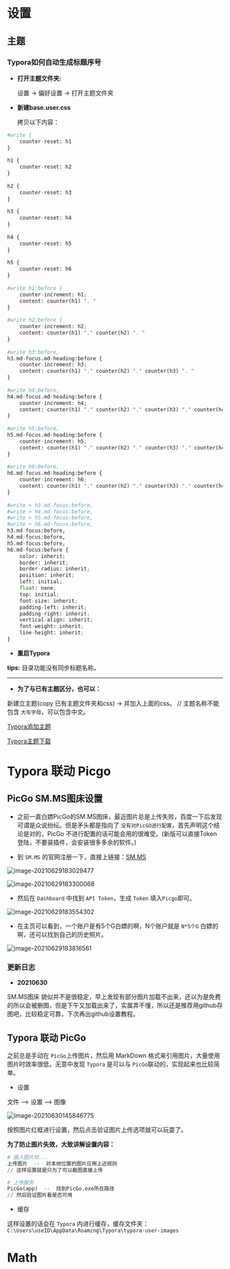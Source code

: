 # 设置

## 主题

### Typora如何自动生成标题序号

- __打开主题文件夹:__

  设置  ->  偏好设置  ->  打开主题文件夹
  
- __新建base.user.css__

  拷贝以下内容：
  
```python
#write {
    counter-reset: h1
}
 
h1 {
    counter-reset: h2
}
 
h2 {
    counter-reset: h3
}
 
h3 {
    counter-reset: h4
}
 
h4 {
    counter-reset: h5
}
 
h5 {
    counter-reset: h6
}
 
#write h1:before {
    counter-increment: h1;
    content: counter(h1) ". "
}
 
#write h2:before {
    counter-increment: h2;
    content: counter(h1) "." counter(h2) ". "
}
 
#write h3:before,
h3.md-focus.md-heading:before {
    counter-increment: h3;
    content: counter(h1) "." counter(h2) "." counter(h3) ". "
}
 
#write h4:before,
h4.md-focus.md-heading:before {
    counter-increment: h4;
    content: counter(h1) "." counter(h2) "." counter(h3) "." counter(h4) ". "
}
 
#write h5:before,
h5.md-focus.md-heading:before {
    counter-increment: h5;
    content: counter(h1) "." counter(h2) "." counter(h3) "." counter(h4) "." counter(h5) ". "
}
 
#write h6:before,
h6.md-focus.md-heading:before {
    counter-increment: h6;
    content: counter(h1) "." counter(h2) "." counter(h3) "." counter(h4) "." counter(h5) "." counter(h6) "."
}
 
#write > h3.md-focus:before,
#write > h4.md-focus:before,
#write > h5.md-focus:before,
#write > h6.md-focus:before,
h3.md-focus:before,
h4.md-focus:before,
h5.md-focus:before,
h6.md-focus:before {
    color: inherit;
    border: inherit;
    border-radius: inherit;
    position: inherit;
    left: initial;
    float: none;
    top: initial;
    font-size: inherit;
    padding-left: inherit;
    padding-right: inherit;
    vertical-align: inherit;
    font-weight: inherit;
    line-height: inherit;
}
```

- **重启Typora**

**tips:** 目录功能没有同步标题名称。

---

- __为了与已有主题区分，也可以：__

新建立主题(copy 已有主题文件夹和css)  ->  并加入上面的css。  // 主题名称不能包含 `大写字母`，可以包含中文。

[Typora添加主题](https://www.cnblogs.com/superdrew/p/12821051.html)

[Typora主题下载](https://theme.typora.io/)

# Typora 联动 Picgo

## PicGo SM.MS图床设置

- 之前一直白嫖PicGo的SM.MS图床，最近图片总是上传失败，百度一下后发现可谓是众说纷纭。但是矛头都是指向了 `没有对PicGO进行配置`，首先声明这个结论是对的，PicGo 不进行配置的话可能会用的很难受。(新版可以直接Token登陆，不要装插件，会安装很多多余的软件。)

- 到 `SM.MS` 的官网注册一下，直接上链接：[SM.MS](https://sm.ms/)

![image-20210629183029477](https://i.loli.net/2021/06/29/NRzrjEs2v9UonpF.png)

![image-20210629183300068](https://i.loli.net/2021/06/29/lLJqhYjmraoKcA8.png)

- 然后在 `Dashboard` 中找到 `API Token`，生成 `Token` 填入`Picgo`即可。

![image-20210629183554302](https://i.loli.net/2021/06/29/3zNeDcu2UMgPhKO.png)

- 在主页可以看到，一个账户是有5个G白嫖的啊，N个账户就是 `N*5个G` 白嫖的啊，还可以找到自己的历史照片。

![image-20210629183816561](https://i.loli.net/2021/06/29/QZXuGeI9VzRD2WK.png)


### 更新日志

- **20210630**

SM.MS图床 貌似并不是很稳定，早上发现有部分图片加载不出来，还以为是免费的所以会被删图，但是下午又加载出来了，实属弄不懂，所以还是推荐用github存图吧，比较稳定可靠，下次再出github设置教程。

## Typora 联动 PicGo

之前总是手动在 `PicGo`上传图片，然后用 MarkDown 格式来引用图片，大量使用图片时效率很低，无意中发现 `Typora` 是可以与 `PicGo`联动的，实现起来也比较简单。

- 设置

文件  -->  设置  -->  图像

![image-20210630145846775](https://i.loli.net/2021/06/30/DN3MFnAI6zkpiyR.png)

按照图片红框进行设置，然后点击验证图片上传选项就可以玩耍了。

**为了防止图片失效，大致讲解设置内容：**

```python
# 插入图片时...
上传图片  --  对本地位置的图片应用上述规则
// 这样设置就是只为了可以截图直接上传

# 上传服务
PicGo(app)  --  找到PicGo.exe所在路径
// 然后验证图片看是否可用
```

- 缓存

这样设置的话会在 `Typora` 内进行缓存，缓存文件夹：`C:\Users\useID\AppData\Roaming\Typora\typora-user-images`

# Math

